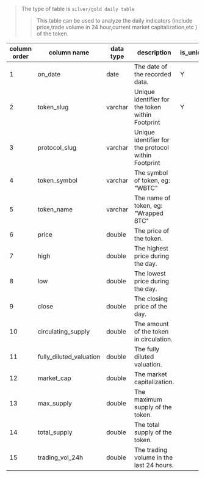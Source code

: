 > The type of table is `silver/gold daily table` 
>> This table can be used to analyze the daily indicators (include price,trade volume in 24 hour,current market capitalization,etc ) of the token.

| column order | column name             | data type | description                                         | is_unique_key |
| ------------ | ----------------------- | --------- | --------------------------------------------------- | ------------- |
| 1            | on_date                 | date      | The date of the recorded data.                      | Y             |
| 2            | token_slug              | varchar   | Unique identifier for the token within Footprint    | Y             |
| 3            | protocol_slug           | varchar   | Unique identifier for the protocol within Footprint |               |
| 4            | token_symbol            | varchar   | The symbol of token, eg: "WBTC"                     |               |
| 5            | token_name              | varchar   | The name of token, eg: "Wrapped BTC"                |               |
| 6            | price                   | double    | The price of the token.                             |               |
| 7            | high                    | double    | The highest price during the day.                   |               |
| 8            | low                     | double    | The lowest price during the day.                    |               |
| 9            | close                   | double    | The closing price of the day.                       |               |
| 10           | circulating_supply      | double    | The amount of the token in circulation.             |               |
| 11           | fully_diluted_valuation | double    | The fully diluted valuation.                        |               |
| 12           | market_cap              | double    | The market capitalization.                          |               |
| 13           | max_supply              | double    | The maximum supply of the token.                    |               |
| 14           | total_supply            | double    | The total supply of the token.                      |               |
| 15           | trading_vol_24h         | double    | The trading volume in the last 24 hours.            |
